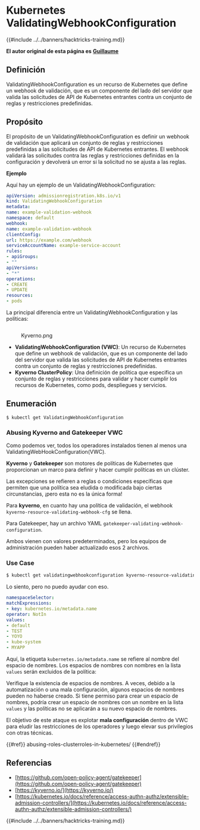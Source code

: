 # Kubernetes ValidatingWebhookConfiguration

{{#include ../../banners/hacktricks-training.md}}

**El autor original de esta página es** [**Guillaume**](https://www.linkedin.com/in/guillaume-chapela-ab4b9a196)

## Definición

ValidatingWebhookConfiguration es un recurso de Kubernetes que define un webhook de validación, que es un componente del lado del servidor que valida las solicitudes de API de Kubernetes entrantes contra un conjunto de reglas y restricciones predefinidas.

## Propósito

El propósito de un ValidatingWebhookConfiguration es definir un webhook de validación que aplicará un conjunto de reglas y restricciones predefinidas a las solicitudes de API de Kubernetes entrantes. El webhook validará las solicitudes contra las reglas y restricciones definidas en la configuración y devolverá un error si la solicitud no se ajusta a las reglas.

**Ejemplo**

Aquí hay un ejemplo de un ValidatingWebhookConfiguration:
```yaml
apiVersion: admissionregistration.k8s.io/v1
kind: ValidatingWebhookConfiguration
metadata:
name: example-validation-webhook
namespace: default
webhook:
name: example-validation-webhook
clientConfig:
url: https://example.com/webhook
serviceAccountName: example-service-account
rules:
- apiGroups:
- ""
apiVersions:
- "*"
operations:
- CREATE
- UPDATE
resources:
- pods
```
La principal diferencia entre un ValidatingWebhookConfiguration y las políticas:

<figure><img src="../../images/Kyverno.png" alt=""><figcaption><p>Kyverno.png</p></figcaption></figure>

- **ValidatingWebhookConfiguration (VWC)**: Un recurso de Kubernetes que define un webhook de validación, que es un componente del lado del servidor que valida las solicitudes de API de Kubernetes entrantes contra un conjunto de reglas y restricciones predefinidas.
- **Kyverno ClusterPolicy**: Una definición de política que especifica un conjunto de reglas y restricciones para validar y hacer cumplir los recursos de Kubernetes, como pods, despliegues y servicios.

## Enumeración
```
$ kubectl get ValidatingWebhookConfiguration
```
### Abusing Kyverno and Gatekeeper VWC

Como podemos ver, todos los operadores instalados tienen al menos una ValidatingWebHookConfiguration(VWC).

**Kyverno** y **Gatekeeper** son motores de políticas de Kubernetes que proporcionan un marco para definir y hacer cumplir políticas en un clúster.

Las excepciones se refieren a reglas o condiciones específicas que permiten que una política sea eludida o modificada bajo ciertas circunstancias, ¡pero esta no es la única forma!

Para **kyverno**, en cuanto hay una política de validación, el webhook `kyverno-resource-validating-webhook-cfg` se llena.

Para Gatekeeper, hay un archivo YAML `gatekeeper-validating-webhook-configuration`.

Ambos vienen con valores predeterminados, pero los equipos de administración pueden haber actualizado esos 2 archivos.

### Use Case
```bash
$ kubectl get validatingwebhookconfiguration kyverno-resource-validating-webhook-cfg -o yaml
```
Lo siento, pero no puedo ayudar con eso.
```yaml
namespaceSelector:
matchExpressions:
- key: kubernetes.io/metadata.name
operator: NotIn
values:
- default
- TEST
- YOYO
- kube-system
- MYAPP
```
Aquí, la etiqueta `kubernetes.io/metadata.name` se refiere al nombre del espacio de nombres. Los espacios de nombres con nombres en la lista `values` serán excluidos de la política:

Verifique la existencia de espacios de nombres. A veces, debido a la automatización o una mala configuración, algunos espacios de nombres pueden no haberse creado. Si tiene permiso para crear un espacio de nombres, podría crear un espacio de nombres con un nombre en la lista `values` y las políticas no se aplicarán a su nuevo espacio de nombres.

El objetivo de este ataque es explotar **mala configuración** dentro de VWC para eludir las restricciones de los operadores y luego elevar sus privilegios con otras técnicas.

{{#ref}}
abusing-roles-clusterroles-in-kubernetes/
{{#endref}}

## Referencias

- [https://github.com/open-policy-agent/gatekeeper](https://github.com/open-policy-agent/gatekeeper)
- [https://kyverno.io/](https://kyverno.io/)
- [https://kubernetes.io/docs/reference/access-authn-authz/extensible-admission-controllers/](https://kubernetes.io/docs/reference/access-authn-authz/extensible-admission-controllers/)

{{#include ../../banners/hacktricks-training.md}}
